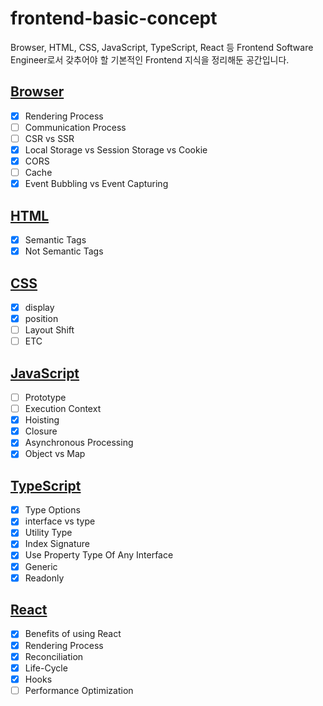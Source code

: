 # frontend-basic-concept
Browser, HTML, CSS, JavaScript, TypeScript, React 등 Frontend Software Engineer로서 갖추어야 할 기본적인 Frontend 지식을 정리해둔 공간입니다.

## [Browser](https://github.com/sekhyuni/frontend-basic-concept/blob/main/Browser/README.md)
- [x] Rendering Process
- [ ] Communication Process
- [ ] CSR vs SSR
- [x] Local Storage vs Session Storage vs Cookie
- [x] CORS
- [ ] Cache
- [x] Event Bubbling vs Event Capturing

## [HTML](https://github.com/sekhyuni/frontend-basic-concept/blob/main/HTML/README.md)
- [x] Semantic Tags
- [x] Not Semantic Tags

## [CSS](https://github.com/sekhyuni/frontend-basic-concept/blob/main/CSS/README.md)
- [x] display
- [x] position
- [ ] Layout Shift
- [ ] ETC

## [JavaScript](https://github.com/sekhyuni/frontend-basic-concept/blob/main/JavaScript/README.md)
- [ ] Prototype
- [ ] Execution Context
- [x] Hoisting
- [x] Closure
- [x] Asynchronous Processing
- [x] Object vs Map

## [TypeScript](https://github.com/sekhyuni/frontend-basic-concept/blob/main/TypeScript/README.md)
- [x] Type Options
- [x] interface vs type
- [x] Utility Type
- [x] Index Signature
- [x] Use Property Type Of Any Interface
- [x] Generic
- [x] Readonly

## [React](https://github.com/sekhyuni/frontend-basic-concept/blob/main/React/README.md)
- [x] Benefits of using React
- [x] Rendering Process 
- [x] Reconciliation
- [x] Life-Cycle
- [x] Hooks
- [ ] Performance Optimization